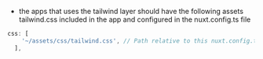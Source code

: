 - the apps that uses the tailwind layer should have the following assets tailwind.css included in the app and configured in the nuxt.config.ts file

```ts
css: [
    '~/assets/css/tailwind.css', // Path relative to this nuxt.config.ts
  ],
```
